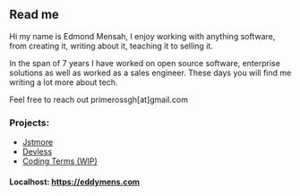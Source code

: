
## Read me

Hi my name is Edmond Mensah,
I enjoy working with anything software, from creating it, writing about it, teaching it to selling it.

In the span of 7 years I have worked on open source software, enterprise solutions as well as worked as a sales engineer.
These days you will find me writing a lot more about tech. 

Feel free to reach out primerossgh[at]gmail.com


### Projects:

- <a href="https://www.jstmore.com/" target="_blank">Jstmore</a>
- <a href="https://github.com/devlessteam" target="_blank">Devless</a>
- <a href="https://codingterms.com/" target="_blank">Coding Terms (WIP)</a>

#### Localhost: https://eddymens.com
